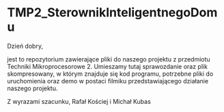# TMP2_SterownikInteligentnegoDomu

Dzień dobry, 

jest to repozytorium zawierające pliki do naszego projektu z przedmiotu Techniki Mikroprocesorowe 2. Umieszamy tutaj sprawozdanie oraz plik skompresowany,  w którym znajduje się kod programu, potrzebne pliki do uruchomienia oraz demo w postaci filmiku przedstawiającego działanie naszego projektu. 

Z wyrazami szacunku,
Rafał Kościej i Michał Kubas 
